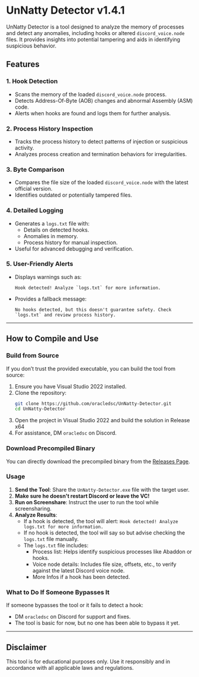 # UnNatty Detector v1.4.1

UnNatty Detector is a tool designed to analyze the memory of processes and detect any anomalies, including hooks or altered `discord_voice.node` files. It provides insights into potential tampering and aids in identifying suspicious behavior.

## Features

### 1. Hook Detection
- Scans the memory of the loaded `discord_voice.node` process.
- Detects Address-Of-Byte (AOB) changes and abnormal Assembly (ASM) code.
- Alerts when hooks are found and logs them for further analysis.

### 2. Process History Inspection
- Tracks the process history to detect patterns of injection or suspicious activity.
- Analyzes process creation and termination behaviors for irregularities.

### 3. Byte Comparison
- Compares the file size of the loaded `discord_voice.node` with the latest official version.
- Identifies outdated or potentially tampered files.

### 4. Detailed Logging
- Generates a `logs.txt` file with:
  - Details on detected hooks.
  - Anomalies in memory.
  - Process history for manual inspection.
- Useful for advanced debugging and verification.

### 5. User-Friendly Alerts
- Displays warnings such as:
  ```
  Hook detected! Analyze `logs.txt` for more information.
  ```
- Provides a fallback message:
  ```
  No hooks detected, but this doesn't guarantee safety. Check `logs.txt` and review process history.
  ```

---

## How to Compile and Use

### Build from Source
If you don’t trust the provided executable, you can build the tool from source:
1. Ensure you have Visual Studio 2022 installed.
2. Clone the repository:
   ```bash
   git clone https://github.com/oracledsc/UnNatty-Detector.git
   cd UnNatty-Detector
   ```
3. Open the project in Visual Studio 2022 and build the solution in Release x64
4. For assistance, DM `oracledsc` on Discord.

### Download Precompiled Binary
You can directly download the precompiled binary from the [Releases Page](https://github.com/oracledsc/UnNatty-Detector/releases/download/release/UnNatty-Detector.exe).

### Usage
1. **Send the Tool**: Share the `UnNatty-Detector.exe` file with the target user.
2. **Make sure he doesn't restart Discord or leave the VC!**
3. **Run on Screenshare**: Instruct the user to run the tool while screensharing.
4. **Analyze Results**:
   - If a hook is detected, the tool will alert: `Hook detected! Analyze logs.txt for more information.`
   - If no hook is detected, the tool will say so but advise checking the `logs.txt` file manually.
   - The `logs.txt` file includes:
     - Process list: Helps identify suspicious processes like Abaddon or hooks.
     - Voice node details: Includes file size, offsets, etc., to verify against the latest Discord voice node.
     - More Infos if a hook has been detected.

### What to Do If Someone Bypasses It
If someone bypasses the tool or it fails to detect a hook:
- DM `oracledsc` on Discord for support and fixes.
- The tool is basic for now, but no one has been able to bypass it yet.
  
---

## Disclaimer
This tool is for educational purposes only. Use it responsibly and in accordance with all applicable laws and regulations.
